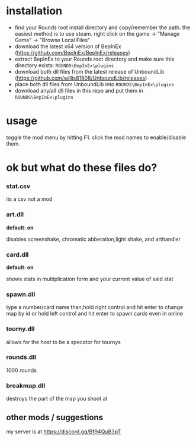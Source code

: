 # installation

- find your Rounds root install directory and copy/remember the path. the easiest method is to use steam. right click on the game -> "Manage Game" -> "Browse Local Files"
- download the latest x64 version of BepInEx (https://github.com/BepInEx/BepInEx/releases)
- extract BepInEx to your Rounds root directory and make sure this directory exists: `ROUNDS\BepInEx\plugins`
- download both dll files from the latest release of UnboundLib (https://github.com/willis81808/UnboundLib/releases)
- place both dll files from UnboundLib into `ROUNDS\BepInEx\plugins`
- download any/all dll files in this repo and put them in `ROUNDS\BepInEx\plugins`

# usage
toggle the mod menu by hitting F1. click the mod names to enable/disable them.

# ok but what do these files do?

### stat.csv
its a csv not a mod

### art.dll
**default: on**

disables screenshake, chromatic abberation,light shake, and arthandler

### card.dll
**default: on**

shows stats in multiplication form and your current value of said stat

### spawn.dll

type a number/card name than;hold right control and hit enter to change map by id or hold left control and hit enter to spawn cards even in online

### tourny.dll
allows for the host to be a specator for tournys

### rounds.dll
1000 rounds

### breakmap.dll

destroys the part of the map you shoot at

## other mods / suggestions

my server is at https://discord.gg/Bf94QuB3pT

